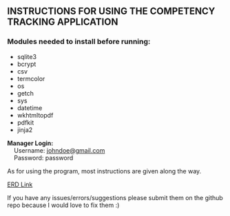 ## INSTRUCTIONS FOR USING THE COMPETENCY TRACKING APPLICATION

### Modules needed to install before running:
- sqlite3
- bcrypt
- csv
- termcolor
- os
- getch
- sys
- datetime
- wkhtmltopdf
- pdfkit
- jinja2

**Manager Login:**\
&nbsp;&nbsp;&nbsp;&nbsp;Username: johndoe@gmail.com\
&nbsp;&nbsp;&nbsp;&nbsp;Password: password

As for using the program, most instructions are given along the way.

[ERD Link](https://lucid.app/lucidchart/3ad54ad4-ca59-4128-8181-3ff7e22c1cfe/edit?viewport_loc=-156%2C-137%2C1670%2C875%2C0_0&invitationId=inv_db229508-c776-45a8-b31b-8742041775dd)

If you have any issues/errors/suggestions please submit them on the github repo because I would love to fix them :)
